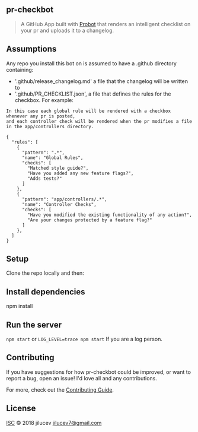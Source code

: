 ## pr-checkbot

> A GitHub App built with [Probot](https://probot.github.io) that renders an intelligent checklist on your pr and uploads it to a changelog.

## Assumptions

Any repo you install this bot on is assumed to have a .github directory containing:
- '.github/release_changelog.md' a file that the changelog will be written to
- '.github/PR_CHECKLIST.json', a file that defines the rules for the checkbox. For example:

```
In this case each global rule will be rendered with a checkbox whenever any pr is posted, 
and each controller check will be rendered when the pr modifies a file in the app/controllers directory.

{
  "rules": [
    {
      "pattern": ".*",
      "name": "Global Rules",
      "checks": [
        "Matched style guide?",
        "Have you added any new feature flags?",
        "Adds tests?"
      ]
    },
    {
      "pattern": "app/controllers/.*",
      "name": "Controller Checks",
      "checks": [
        "Have you modified the existing functionality of any action?",
        "Are your changes protected by a feature flag?"
      ]
    },
  ]
}

```

## Setup

Clone the repo locally and then:

## Install dependencies
npm install

## Run the server
`npm start`
or
`LOG_LEVEL=trace npm start` If you are a log person.

## Contributing

If you have suggestions for how pr-checkbot could be improved, or want to report a bug, open an issue! I'd love all and any contributions.

For more, check out the [Contributing Guide](CONTRIBUTING.md).

## License

[ISC](LICENSE) © 2018 jilucev <jilucev7@gmail.com>
